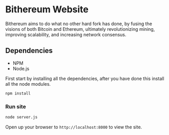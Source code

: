 # Bithereum Website
Bithereum aims to do what no other hard fork has done, by fusing the visions of both Bitcoin and Ethereum, ultimately revolutionizing mining, improving scalability, and increasing network consensus.

## Dependencies
- NPM 
- Node.js 

First start by installing all the dependencies, after you have done this install all the node modules. 
```javascript
npm install 
```

### Run site 
```bash 
node server.js 
```
Open up your browser to `http://localhost:8000` to view the site.


